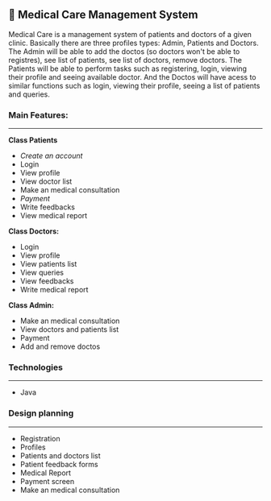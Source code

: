 ## :hospital: Medical Care Management System

Medical Care is a management system of patients and doctors of a given clinic. Basically there are three profiles types: Admin, Patients and Doctors. The Admin will be able to add the doctos (so doctors won't be able to registres), see list of patients, see list of doctors, remove doctors. The Patients will be able to perform tasks such as registering, login, viewing their profile and seeing available doctor. And the Doctos will have acess to similar functions such as login, viewing their profile, seeing a list of patients and queries.

### **Main Features:**
---

**Class Patients**

- *Create an account*
- Login
- View profile
- View doctor list
- Make an medical consultation
- *Payment*
- Write feedbacks
- View medical report

**Class Doctors:**

- Login
- View profile
- View patients list
- View queries
- View feedbacks
- Write medical report

**Class Admin:**

- Make an medical consultation
- View doctors and patients list
- Payment
- Add and remove doctos

### Technologies

---

- Java

### Design planning

---

- Registration
- Profiles
- Patients and doctors list
- Patient feedback forms
- Medical Report
- Payment screen
- Make an medical consultation


